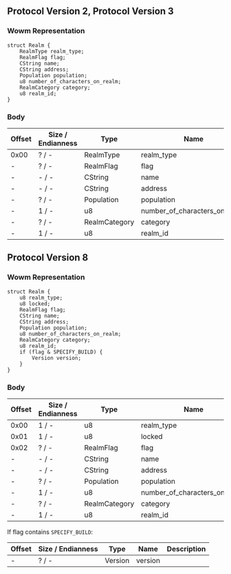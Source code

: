 ## Protocol Version 2, Protocol Version 3

### Wowm Representation
```rust,ignore
struct Realm {
    RealmType realm_type;    
    RealmFlag flag;    
    CString name;    
    CString address;    
    Population population;    
    u8 number_of_characters_on_realm;    
    RealmCategory category;    
    u8 realm_id;    
}
```
### Body
| Offset | Size / Endianness | Type | Name | Description |
| ------ | ----------------- | ---- | ---- | ----------- |
| 0x00 | ? / - | RealmType | realm_type |  |
| - | ? / - | RealmFlag | flag |  |
| - | - / - | CString | name |  |
| - | - / - | CString | address |  |
| - | ? / - | Population | population |  |
| - | 1 / - | u8 | number_of_characters_on_realm |  |
| - | ? / - | RealmCategory | category |  |
| - | 1 / - | u8 | realm_id |  |
## Protocol Version 8

### Wowm Representation
```rust,ignore
struct Realm {
    u8 realm_type;    
    u8 locked;    
    RealmFlag flag;    
    CString name;    
    CString address;    
    Population population;    
    u8 number_of_characters_on_realm;    
    RealmCategory category;    
    u8 realm_id;    
    if (flag & SPECIFY_BUILD) {        
        Version version;        
    }    
}
```
### Body
| Offset | Size / Endianness | Type | Name | Description |
| ------ | ----------------- | ---- | ---- | ----------- |
| 0x00 | 1 / - | u8 | realm_type |  |
| 0x01 | 1 / - | u8 | locked |  |
| 0x02 | ? / - | RealmFlag | flag |  |
| - | - / - | CString | name |  |
| - | - / - | CString | address |  |
| - | ? / - | Population | population |  |
| - | 1 / - | u8 | number_of_characters_on_realm |  |
| - | ? / - | RealmCategory | category |  |
| - | 1 / - | u8 | realm_id |  |

If flag contains `SPECIFY_BUILD`:

| Offset | Size / Endianness | Type | Name | Description |
| ------ | ----------------- | ---- | ---- | ----------- |
| - | ? / - | Version | version |  |
